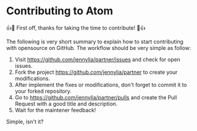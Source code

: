 # Contributing to Atom

:+1::tada: First off, thanks for taking the time to contribute! :tada::+1:

The following is very short summary to explain how to start contributing with opensource on GitHub. The workflow should be very simple as follow:

1. Visit https://github.com/jennylia/partner/issues and check for open issues.
2. Fork the project https://github.com/jennylia/partner to create your modifications.
3. After implement the fixes or modifications, don't forget to commit it to your forked repository.
4. Go to https://github.com/jennylia/partner/pulls and create the Pull Request with a good title and description.
5. Wait for the maintener feedback!

Simple, isn't it? 
